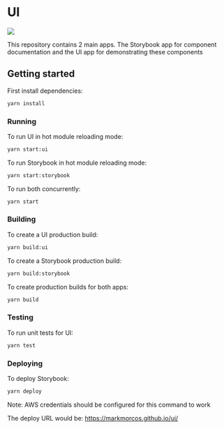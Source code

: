 # UI

<p>
  <a href="https://github.com/markmorcos/ui/actions" alt="Main">
    <img src="https://github.com/markmorcos/ui/actions/workflows/merge.yml/badge.svg" />
  </a>
</p>

This repository contains 2 main apps. The Storybook app for component documentation and the UI app for demonstrating these components

## Getting started

First install dependencies:

```sh
yarn install
```

### Running

To run UI in hot module reloading mode:

```sh
yarn start:ui
```

To run Storybook in hot module reloading mode:

```sh
yarn start:storybook
```

To run both concurrently:

```sh
yarn start
```

### Building

To create a UI production build:

```sh
yarn build:ui
```

To create a Storybook production build:

```sh
yarn build:storybook
```

To create production builds for both apps:

```sh
yarn build
```

### Testing

To run unit tests for UI:

```sh
yarn test
```

### Deploying

To deploy Storybook:

```sh
yarn deploy
```

Note: AWS credentials should be configured for this command to work

The deploy URL would be:
https://markmorcos.github.io/ui/
